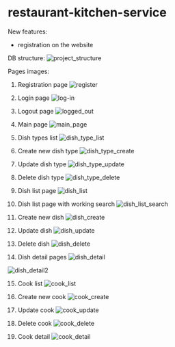 # restaurant-kitchen-service
New features:
- registration on the website

DB structure:
![project_structure](https://github.com/anastmishchuk/restaurant-kitchen-service/assets/126790636/15a3241d-e17e-41a8-82d7-5a09b656cff4)


Pages images:

1. Registration page 
![register](https://github.com/anastmishchuk/restaurant-kitchen-service/assets/126790636/6bb53e5e-b204-4f51-9695-f2c81bc3c5b9)

2. Login page
![log-in](https://github.com/anastmishchuk/restaurant-kitchen-service/assets/126790636/45c099c0-2d7d-4eaa-930e-be5be402bda0)

3. Logout page 
![logged_out](https://github.com/anastmishchuk/restaurant-kitchen-service/assets/126790636/bd0d3d6b-9c71-4569-bdf9-f82fec631bcd)

4. Main page
![main_page](https://github.com/anastmishchuk/restaurant-kitchen-service/assets/126790636/4584d3a3-04e6-4734-b509-1cdbfd95fbae)

5. Dish types list 
![dish_type_list](https://github.com/anastmishchuk/restaurant-kitchen-service/assets/126790636/5ce456a3-2e5f-426a-92aa-2cf76c507887)

6. Create new dish type 
![dish_type_create](https://github.com/anastmishchuk/restaurant-kitchen-service/assets/126790636/5de92afc-e136-400f-8c48-c3e2e25a9154)

7. Update dish type 
![dish_type_update](https://github.com/anastmishchuk/restaurant-kitchen-service/assets/126790636/e93bf07f-17a3-47c5-94d5-195675837b5f)

8. Delete dish type
![dish_type_delete](https://github.com/anastmishchuk/restaurant-kitchen-service/assets/126790636/3a687a15-513d-4c0a-850d-4469d25447ed)

9. Dish list page
![dish_list](https://github.com/anastmishchuk/restaurant-kitchen-service/assets/126790636/41d19ddb-e9d4-435b-bc9a-7f986ef936b5)

10. Dish list page with working search
![dish_list_search](https://github.com/anastmishchuk/restaurant-kitchen-service/assets/126790636/b9121344-8dbe-4df2-8841-cb908bbdd4d7)


11. Create new dish
![dish_create](https://github.com/anastmishchuk/restaurant-kitchen-service/assets/126790636/ec2495ba-1ca6-4c64-bcf1-2114cc119309)

12. Update dish 
![dish_update](https://github.com/anastmishchuk/restaurant-kitchen-service/assets/126790636/f346b6fd-7a06-498b-a265-7b6ea57a69fd)

13. Delete dish
![dish_delete](https://github.com/anastmishchuk/restaurant-kitchen-service/assets/126790636/bcdb4e43-9f40-4c77-8d2d-ae0a7f9f7562)

14. Dish detail pages
![dish_detail](https://github.com/anastmishchuk/restaurant-kitchen-service/assets/126790636/a35a8c6a-1a99-4d1f-8429-d9ce71e44aa1)

![dish_detail2](https://github.com/anastmishchuk/restaurant-kitchen-service/assets/126790636/51790d56-fc58-49da-90bb-3fcf650f6437)

15. Cook list
![cook_list](https://github.com/anastmishchuk/restaurant-kitchen-service/assets/126790636/a29bda87-8007-4521-9006-4b6bc729abbf)

16. Create new cook
![cook_create](https://github.com/anastmishchuk/restaurant-kitchen-service/assets/126790636/fc47f7ca-2651-4a60-be0d-08ab75087a1f)

17. Update cook
![cook_update](https://github.com/anastmishchuk/restaurant-kitchen-service/assets/126790636/8d290c4d-d262-47df-a17a-fd3f3a6f313d)

18. Delete cook
![cook_delete](https://github.com/anastmishchuk/restaurant-kitchen-service/assets/126790636/e07f1ec8-a335-4366-9971-d94ab3f37b7c)

19. Cook detail
![cook_detail](https://github.com/anastmishchuk/restaurant-kitchen-service/assets/126790636/e0487f50-5073-428f-9c66-52aacd06988c)
